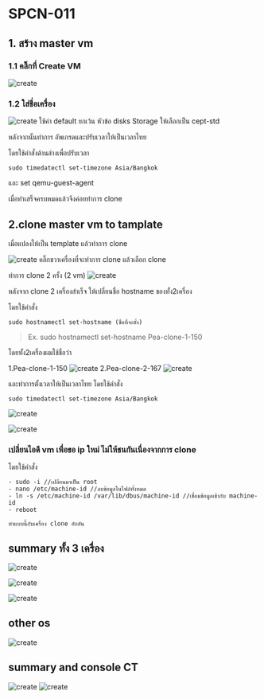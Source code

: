 # SPCN-011
 ## 1. สร้าง master vm
### 1.1 คลิ๊กที่ Create VM 
![create](https://user-images.githubusercontent.com/109591322/206201325-5f1f2d2e-8312-4c92-8257-65fee95234cd.png)
### 1.2  ใส่ชื่อเครื่อง 
![create](https://user-images.githubusercontent.com/109591322/206201697-6bf6fd0e-b7f0-4bfc-81ac-8d660a21cc83.png)
ใช้ค่า default ยกเว้น หัวข้อ disks 
Storage ให้เลือกเป็น cept-std

หลังจากนั้นทำการ อัพเกรดและปรับเวลาให้เป็นเวลาไทย

โดยใช้คำสั่งด้านล่างเพื่อปรับเวลา
```
sudo timedatectl set-timezone Asia/Bangkok
```
และ set qemu-guest-agent 


เมื่อทำเสร็จครบหมดแล้วจึงค่อยทำการ clone
## 2.clone master vm to tamplate
เมื่อแปลงให้เป็น template แล้วทำการ clone

![create](https://user-images.githubusercontent.com/109591322/206201786-c29a5c9e-4b0b-4d63-afef-3fcf0d18a054.png)
คลิ๊กขวาเครื่องที่จะทำการ clone แล้วเลือก clone

ทำการ clone 2 ครั้ง (2 vm)
![create](https://user-images.githubusercontent.com/109591322/206201790-63c73a11-05f3-42c3-99c9-efa0fa7f3906.png)

หลังจาก clone 2 เครื่องสำเร็จ ให้เปลี่ยนชื่อ hostname ของทั้ง2เครื่อง 

โดยใช้คำสั่ง

``` 
sudo hostnamectl set-hostname (ชื่อที่จะตั้ง)
```

>Ex. 
sudo hostnamectl set-hostname Pea-clone-1-150

โดยทั้ง2เครื่องผมใช้ชื่อว่า

1.Pea-clone-1-150
![create](https://user-images.githubusercontent.com/109591322/206209560-084541e3-6a17-4aa1-966c-105a9bbd3b90.png)
2.Pea-clone-2-167
![create](https://user-images.githubusercontent.com/109591322/206209587-fd28dc81-ff9c-47f3-9c60-f03e6160ae8c.png)

และทำการตั้งเวลาให้เป็นเวลาไทย โดยใช้คำสั่ง

```
sudo timedatectl set-timezone Asia/Bangkok
```
![create](https://user-images.githubusercontent.com/109591322/206214159-77a4dcb7-984e-4c9a-9a7f-992c14a0cbb2.png)

![create](https://user-images.githubusercontent.com/109591322/206214150-88b01a75-2edd-413a-aed4-1fb0f48970b0.png)


### เปลี่ยนไอดี vm เพื่อขอ ip ใหม่ ไม่ให้ชนกันเนื่องจากการ clone
โดยใช้คำสั่ง

```
- sudo -i //เปลี่ยนมาเป็น root
- nano /etc/machine-id //ลบข้อมูลในไฟล์ทั้งหมด
- ln -s /etc/machine-id /var/lib/dbus/machine-id //เชื่อมข้อมูลเข้ากับ machine-id
- reboot 

ทำแบบนี้กับเครื่อง clone อักอัน
```


## summary ทั้ง 3 เครื่อง
![create](https://user-images.githubusercontent.com/109591322/206209591-b5aac601-be9e-4c0c-ae8c-d516a3afa5a3.png)

![create](https://user-images.githubusercontent.com/109591322/206209566-60668052-b07a-4794-93c1-9d631b522c0e.png)

![create](https://user-images.githubusercontent.com/109591322/206209578-f6675a65-4ff1-41c6-85ac-c7660b8a6c4a.png)

## other os 

![create](https://user-images.githubusercontent.com/109591322/206214109-6419d85f-39d7-4ee6-85e6-8814e6c1500e.png)

## summary and console CT
![create](https://user-images.githubusercontent.com/109591322/206220356-696b5e3e-3585-4e19-b3f1-8ef64d6d1903.png)
![create](https://user-images.githubusercontent.com/109591322/206219800-303fc783-a49e-4a3b-a3be-a65c9bf51b8f.png)